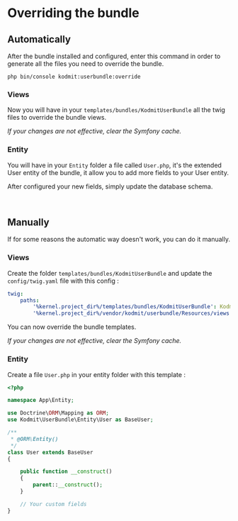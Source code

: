 # Overriding the bundle

## Automatically 

After the bundle installed and configured, enter this command in order to generate all the files you need to override the bundle.
  
`php bin/console kodmit:userbundle:override`


### Views
Now you will have in your `templates/bundles/KodmitUserBundle` all the twig files to override the bundle views.

<i>If your changes are not effective, clear the Symfony cache.</i>

### Entity
You will have in your `Entity` folder a file called `User.php`, it's the extended User entity of the bundle, it allow you to add more fields to your User entity.

After configured your new fields, simply update the database schema.

  
<br>

## Manually 

If for some reasons the automatic way doesn't work, you can do it manually.

### Views
Create the folder `templates/bundles/KodmitUserBundle` and update the `config/twig.yaml` file with this config :

```yaml
twig:
    paths: 
        '%kernel.project_dir%/templates/bundles/KodmitUserBundle': KodmitUserBundle, 
        '%kernel.project_dir%/vendor/kodmit/userbundle/Resources/views': KodmitUserBundle
```

You can now override the bundle templates.

<i>If your changes are not effective, clear the Symfony cache.</i>

### Entity

Create a file `User.php` in your entity folder with this template :

```php
<?php

namespace App\Entity;

use Doctrine\ORM\Mapping as ORM;
use Kodmit\UserBundle\Entity\User as BaseUser;

/**
 * @ORM\Entity()
 */
class User extends BaseUser
{

    public function __construct()
    {
        parent::__construct();
    }

    // Your custom fields
}
```

